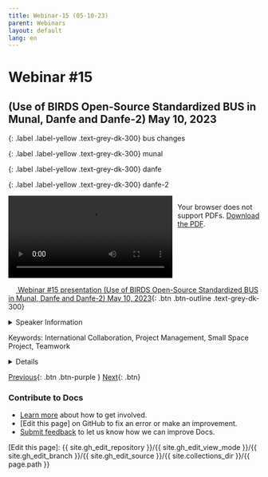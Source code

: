 ```yaml
---
title: Webinar-15 (05-10-23)
parent: Webinars
layout: default
lang: en
---
```


# Webinar #15
## (Use of BIRDS Open-Source Standardized BUS in Munal, Danfe and Danfe-2) May 10, 2023

{: .label .label-yellow .text-grey-dk-300}
bus changes

{: .label .label-yellow .text-grey-dk-300}
munal

{: .label .label-yellow .text-grey-dk-300}
danfe

{: .label .label-yellow .text-grey-dk-300}
danfe-2

<div style="display: flex; gap: 10px; align-items: flex-start;">
  <!-- Video Section -->
  <div style="flex: 2; max-width: 66%;">
    <video controls width="100%" height="auto">
      <source src="https://birds-project.com/open-source/video/birds_bus_opensource_webinar_15.mp4" type="video/mp4">
      Your browser does not support the video tag.
    </video>
  </div>

  <!-- Chat Section -->
  <div style="flex: 1; max-width: 33%;">
    <object 
      data="https://birds-project.com/open-source/pdf/BIRDS_BUS_Opensource_15_chat.pdf" 
      width="100%" 
      height="275px">
      <p>Your browser does not support PDFs. <a href="https://birds-project.com/open-source/pdf/BIRDS_BUS_Opensource_15_chat.pdf">Download the PDF</a>.</p>
    </object>
  </div>
</div>


<!-- Download Presentation -->
[<img src="https://raw.githubusercontent.com/FortAwesome/Font-Awesome/6.x/svgs/regular/circle-down.svg" width="15" height="15"> Webinar #15 presentation (Use of BIRDS Open-Source Standardized BUS in Munal, Danfe and Danfe-2) May 10, 2023](https://birds-project.com/open-source/pdf/BIRDS_BUS_OpensourceWebinar_15.pdf){: .btn .btn-outline .text-grey-dk-300}


<details markdown="block">
<summary>Speaker Information</summary>
XXX  talked about XXX in his presentation titled "XXX".
</details>

Keywords: International Collaboration, Project Management, Small Space Project, Teamwork

<details markdown="block">
<summary>Details</summary>
XXX  talked about XXX in his presentation titled "XXX".
</details>

[Previous]({{site.url}}/resources/webinars/webinar-14/){: .btn .btn-purple }
[Next]({{site.url}}/resources/webinars/webinar-16/){: .btn}

### Contribute to Docs
- [Learn more] about how to get involved.
- [Edit this page] on GitHub to fix an error or make an improvement.
- [Submit feedback] to let us know how we can improve Docs.


[Submit feedback]: https://github.com/BIRDSOpenSource/BIRDSOpenSource.github.io/issues/new?template=Blank+issue
[Learn more]: {{site.url}}/contribute.hmtl
[Edit this page]:  {{ site.gh_edit_repository }}/{{ site.gh_edit_view_mode }}/{{ site.gh_edit_branch }}/{{ site.gh_edit_source }}/{{ site.collections_dir }}/{{ page.path }}

